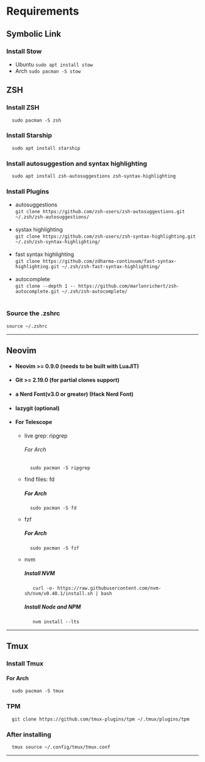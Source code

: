 # Requirements

## Symbolic Link

### Install Stow

- Ubuntu
  `sudo apt install stow`
- Arch
  `sudo pacman -S stow`

## ZSH

### Install ZSH

```
  sudo pacman -S zsh
```

### Install Starship

```
  sudo apt install starship
```

### Install autosuggestion and syntax highlighting

```
  sudo apt install zsh-autosuggestions zsh-syntax-highlighting
```

### Install Plugins

- autosuggestions<br/>
  `git clone https://github.com/zsh-users/zsh-autosuggestions.git ~/.zsh/zsh-autosuggestions/`<br/><br/>
- systax highlighting<br/>
  `git clone https://github.com/zsh-users/zsh-syntax-highlighting.git ~/.zsh/zsh-syntax-highlighting/`<br/><br/>
- fast syntax highlighting<br/>
  `git clone https://github.com/zdharma-continuum/fast-syntax-highlighting.git ~/.zsh/zsh-fast-syntax-highlighting/`<br/><br/>
- autocomplete<br/>
  `git clone --depth 1 -- https://github.com/marlonrichert/zsh-autocomplete.git ~/.zsh/zsh-autocomplete/`<br/><br/>

### Source the .zshrc

`source ~/.zshrc`

<hr/>

## Neovim

- #### Neovim >= 0.9.0 (needs to be built with LuaJIT)
- #### Git >= 2.19.0 (for partial clones support)
- #### a Nerd Font(v3.0 or greater) (Hack Nerd Font)
- #### lazygit (optional)
- #### For Telescope

  - live grep: ripgrep

    ###### For Arch

          sudo pacman -S ripgrep

  - find files: fd

    ##### For Arch

          sudo pacman -S fd

  - fzf

    ##### For Arch

          sudo pacman -S fzf

  - nvm

    ##### Install NVM

           curl -o- https://raw.githubusercontent.com/nvm-sh/nvm/v0.40.1/install.sh | bash

    ##### Install Node and NPM

           nvm install --lts

<hr/>

## Tmux

### Install Tmux

#### For Arch

      sudo pacman -S tmux

### TPM

      git clone https://github.com/tmux-plugins/tpm ~/.tmux/plugins/tpm

### After installing

      tmux source ~/.config/tmux/tmux.conf

<hr/>